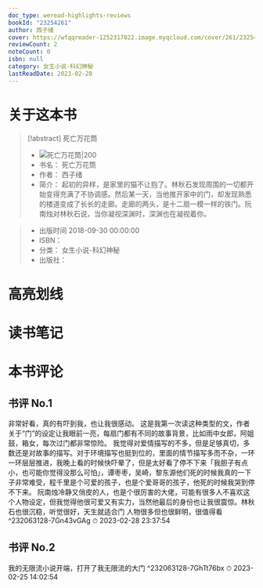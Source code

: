 ```yaml
---
doc_type: weread-highlights-reviews
bookId: "23254261"
author: 西子绪
cover: https://wfqqreader-1252317822.image.myqcloud.com/cover/261/23254261/t7_23254261.jpg
reviewCount: 2
noteCount: 0
isbn: null
category: 女生小说-科幻神秘
lastReadDate: 2023-02-28
---
```

# 关于这本书
> [!abstract] 死亡万花筒
> - ![ 死亡万花筒|200](https://wfqqreader-1252317822.image.myqcloud.com/cover/261/23254261/t7_23254261.jpg)
> - 书名： 死亡万花筒
> - 作者： 西子绪
> - 简介：     起初的异样，是家里的猫不让抱了。林秋石发现周围的一切都开始变得充满了不协调感。然后某一天，当他推开家中的门，却发现熟悉的楼道变成了长长的走廊。走廊的两头，是十二扇一模一样的铁门。阮南烛对林秋石说，当你凝视深渊时，深渊也在凝视着你。

> - 出版时间 2018-09-30 00:00:00
> - ISBN： 
> - 分类： 女生小说-科幻神秘
> - 出版社： 

# 高亮划线

# 读书笔记

# 本书评论

## 书评 No.1 
非常好看，真的有吓到我，也让我很感动。 这是我第一次读这种类型的文，作者关于“门”的设定让我眼前一亮，每扇门都有不同的故事背景，比如雨中女郎，阿姐鼓，箱女，每次过门都非常惊险。 我觉得对爱情描写的不多，但是足够真切，多数还是对故事的描写。对于环境描写也挺到位的，里面的情节描写多而不杂，一环一环层层推进，我晚上看的时候快吓晕了，但是太好看了停不下来「我胆子有点小，也可能你觉得没那么可怕」，谭枣枣，吴崎，黎东源他们死的时候我真的一下子非常难受，程千里是个可爱的孩子，也是个爱哥哥的孩子，他死的时候我哭到停不下来。 阮南烛冷静又俏皮的人，也是个很厉害的大佬，可能有很多人不喜欢这个人物设定，但我觉得他很可爱又有实力，当然他最后的身份也让我很震惊。林秋石也很沉稳，听觉很好，天生就适合门 人物很多但也很鲜明，很值得看 ^232063128-7Gn43vGAg
⏱ 2023-02-28 23:37:54

## 书评 No.2 
我的无限流小说开端，打开了我无限流的大门 ^232063128-7GhTt76bx
⏱ 2023-02-25 14:02:54
